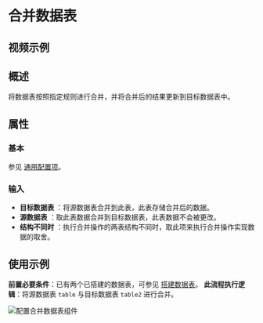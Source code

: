 # 合并数据表

## 视频示例

## 概述

将数据表按照指定规则进行合并，并将合并后的结果更新到目标数据表中。

## 属性

### 基本

参见 [通用配置项](../Appendix/CommonConfigurationItems.md)。

### 输入

- **目标数据表** ：将源数据表合并到此表，此表存储合并后的数据。
- **源数据表** ：取此表数据合并到目标数据表，此表数据不会被更改。
- **结构不同时** ：执行合并操作的两表结构不同时，取此项来执行合并操作实现数据的取舍。

## 使用示例

**前置必要条件**：已有两个已搭建的数据表，可参见 [搭建数据表](../DataTable/BuildDataTable.md)。
**此流程执行逻辑**：将源数据表 `table` 与目标数据表 `table2` 进行合并。

![配置合并数据表组件](https://docimages.blob.core.chinacloudapi.cn/images/Activities/MergeDataTable2020122502.png)
